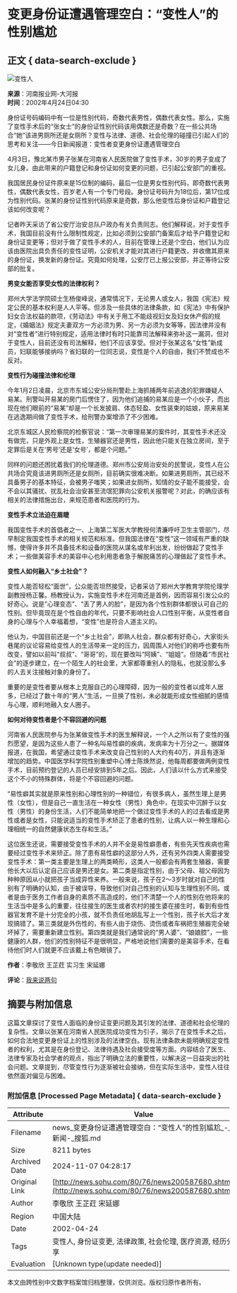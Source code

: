 # 变更身份证遭遇管理空白：“变性人”的性别尴尬

## 正文 { data-search-exclude }


![变性人](https://photo.sohu.com/37/72/Img147497237.gif)

**来源**：河南报业网-大河报  
**时间**：2002年4月24日04:30

身份证号码编码中有一位是性别代码，奇数代表男性，偶数代表女性。那么，实施了变性手术后的“张女士”的身份证性别代码该用偶数还是奇数？在一些公共场合“她”该进男厕所还是女厕所？变性与法律、道德、社会伦理的碰撞已引起人们的思考和关注——今日新闻报道：变性者变更身份证遭遇管理空白

4月3日，豫北某市男子张某在河南省人民医院做了变性手术，30岁的男子变成了女儿身。由此带来的户籍登记和身份证如何变更的问题，已引起公安部门的重视。

我国居民身份证件原来是15位制的编码，最后一位是男女性别代码，即奇数代表男性，偶数代表女性，百岁老人有一个专门号段。身份证号码升为18位后，第17位成为性别代码。张某的身份证性别代码原来是奇数，那么他变性后身份证和户籍登记该如何改变呢？

记者昨天采访了省公安厅治安总队户政办有关负责同志。他们解释说，对于变性手术，我国目前没有什么限制性规定，比如必须到公安部门备案后才给予户籍登记和身份证变更等；但对于做了变性手术的人，目前在管理上还是个空白，他们认为应该由医院出具负责任的变性证明，公安机关才能对其进行户籍更改，并收缴其原来的身份证，换发新的身份证。究竟如何处理，公安厅已上报公安部，并正等待公安部的批复。

**男变女能否享受女性的法律权利？**

郑州大学法学院硕士生杨俊峰说，通常情况下，无论男人或女人，我国《宪法》规定公民的基本权利是人人平等。但涉及一些具体的法律条款，如《宪法》中有保护妇女合法权益的款项，《劳动法》中有关于用工不能歧视妇女及妇女休产假的规定，《婚姻法》规定夫妻双方一方必须为男、另一方必须为女等等，因法律并没有对“变性者”进行特别规定，适用法律时有时只能靠司法解释来弥补这一漏洞，但对于变性人，目前还没有司法解释，他们不应该享受。但对于张某这名“女性”新成员，妇联能够接纳吗？省妇联的一位同志说，变性是个人的自由，我们不赞成也不反对。

**变性行为碰撞法律和伦理**

今年1月2日凌晨，北京市东城公安分局刑警赴上海抓捕两年前逃逸的犯罪嫌疑人易某。刑警叫开易某的房门后愣住了，因为他们追捕的易某应是一个小伙子，而出现在他们眼前的“易某”却是一个长发披肩、体态轻盈、女性装束的姑娘，原来易某在逃逸期间做了变性手术，给刑警办案增添了不少困难。

北京东城区人民检察院的检察官说：“第一次审理易某的案件时，其变性手术还没有做完，只是外观上是女性，生殖器官还是男性，因此他只能关在独立房间，至于定罪后是关在‘男号’还是‘女号’，都是个问题。”

同样的问题还困扰着我们的伦理道德。郑州市公安局治安处的民警说，变性人在公共场合究竟该进男厕所还是女厕所，目前确实很难决断。如果进男厕所，其已经不具备男子的基本特征，会被男子嗤笑；如果进女厕所，知情的女子能不能接受，会不会以其骚扰、扰乱社会治安甚至流氓犯罪向公安机关报警呢？对此，的确应该有相关的法律措施出台，来规范患者和医院的行为。

**变性手术立法迫在眉睫**

我国变性手术的首倡者之一、上海第二军医大学教授何清濂呼吁卫生主管部门，尽早制定我国变性手术的相关规范和标准。但我国法律在“变性”这一领域有严重的缺憾，使得许多并不具备技术和设备的医院从谋名或牟利出发，纷纷做起了变性手术；一些做美容手术的美容中心也利用患者急于解脱痛苦的心理做起了变性手术。

**变性人如何融入“乡土社会”？**

变性人能否轻松“面世”，公众能否坦然接受，记者采访了郑州大学教育学院伦理学副教授杨正馨。杨教授认为，实施变性手术在河南还是首例，因而容易引发公众的好奇心。说是“心理变态”、“丢了男人的脸”，是因为各个性别群体都很认可自己的性别。但毕竟现在是个性自由的年代，只要不影响社会人口性别平衡，从变性者自身的心理与个人幸福着想，“变性”也是符合人道主义的。

他认为，中国目前还是一个“乡土社会”，即熟人社会，群众都有好奇心，大家街头巷尾的议论容易给变性人的生活带来一定的压力，因周围人对他们的称呼也要有所改变，譬如以前叫“叔叔”、“哥哥”的，现在要改叫“阿姨”、“姐姐”。但随着“市民社会”的逐步建立，在一个陌生人的社会里，大家都尊重别人的隐私，也就没那么多的人去关注接触对象的身份了。

重要的是变性者要从根本上克服自己的心理障碍，因为一般的变性者以成年人居多，已经过了数十年的“男人”生活，一旦换了性别，未必就能形成女性细腻的感情与心理，顺利地融入女人圈子。

**如何对待变性者是个不容回避的问题**

河南省人民医院参与为张某做变性手术的医生解释说，一个人之所以有了变性的强烈愿望，是因为这些人患了一种名叫易性癖的疾病，发病率为十万分之一。据媒体报道，在我国，希望通过变性手术来改变自己性别的人大约有40万，并且有逐渐增加的趋势。中国医学科学院性别重塑中心博士陈焕然说，他每周都要做两例变性手术，目前预约登记的人员已经安排到5年之后。因此，人们该以什么方式来接受这个不小的特殊群体，将是个不容回避的问题。

“易性癖其实就是原来性别和心理性别的一种错位，有很多病人，虽然生理上是男性（女性），但是自己一直生活在一种女性（男性）角色中，在现实中沉醉于以女性（男性）的身份生活，人们不能简单地把一个做过变性手术的人的过去看成是男性或者是女性，只能说适当的变性手术矫正了患者的性别，让病人以一种生理和心理相统一的自然健康状态生存和生活。” 

这位医生还说，需要接受变性手术的人并不全是易性癖患者，有些先天性疾病也需要经过变性手术来矫正。除了患有易性癖的这部分人外，还有另外四类人需要接受变性手术：第一类主要是生理上的两类畸形，这类人一般都会有两套生殖器，需要他长大以后认定自己应该是男还是女。第二类是指定性别，由于父母、祖父母因为种种原因从小就把孩子当成异性来养。一般来说，孩子在2～3岁时就对自己的性别有了明确的认知，由于被误导，导致他们对自己性别的认知与生理性别不同。或者是由于医务工作者自身的素质不高造成的，他们不清楚一个人的性别在他将来的生活当中是多么的重要，往往接生的医生或者农村的接生婆在接生时，看到有些性器官发育不是十分完全的小孩，就不负责任地胡乱写上一个性别，孩子长大后才发现搞错了。第三类就是外伤性的，有些人由于烧伤、烫伤或者车祸把生殖器完全破坏掉了，需要重新建立性别。第四类就是我们通常说的“男人婆”、“娘娘腔”，一些健康的人群，他们的性别特征不是很明显，严格地说他们需要的是美容手术，在看待他们时人们就更不应该戴上有色眼镜了。

**作者**：李敬欣 王芷荭 实习生 宋延娜

**评论**：[我来说两句](https://news.sohu.com/80/76/newsdiscuss200587680.shtml)

## 摘要与附加信息

<!-- tcd_abstract -->
这篇文章探讨了变性人面临的身份证变更问题及其引发的法律、道德和社会伦理的复杂性。文章以张某在河南省人民医院成功变性为引子，揭示了在变性手术之后，如何合法地变更身份证上的性别涉及的法律空白。现有法律条款未能明确规定变性者的权利，尤其是在身份登记、法律待遇及社会接受度等方面。内容结合了医生、法律专家及社会学者的观点，指出了明确立法的重要性，以解决这一日益突出的社会问题。文章提到，尽管变性行为逐渐被社会接纳，但在实际生活中，变性人往往依然面对偏见与困难。
<!-- tcd_abstract_end -->

### 附加信息 [Processed Page Metadata] { data-search-exclude }

| Attribute       | Value                                  |
|-----------------|----------------------------------------|
| Filename        | news_变更身份证遭遇管理空白：“变性人”的性别尴尬_-_新闻-_搜狐.md                             |
| Size            | 8211 bytes                           |
| Archived Date   | 2024-11-07 04:28:17                             |
| Original Link   | [http://news.sohu.com/80/76/news200587680.shtml](http://news.sohu.com/80/76/news200587680.shtml)                       |
| Author          | 李敬欣 王芷荭 宋延娜                               |
| Region          | 中国大陆                               |
| Date            | 2002-04-24                                 |
| Tags            | 变性人, 身份证变更, 法律政策, 社会伦理, 医疗资源, 经历分享                                 |
| Evaluation            | [Unknown type(update needed)]                                 |
<!-- tcd_table_end -->

本文由跨性别中文数字档案馆归档整理，仅供浏览。版权归原作者所有。
